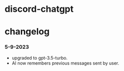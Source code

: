 # discord-chatgpt

# changelog

### 5-9-2023

- upgraded to gpt-3.5-turbo.
- AI now remembers previous messages sent by user.
